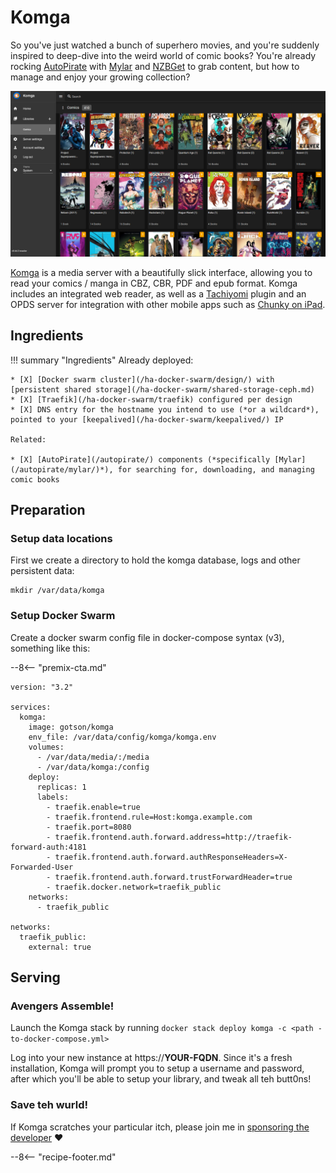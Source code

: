 # Komga

So you've just watched a bunch of superhero movies, and you're suddenly inspired to deep-dive into the weird world of comic books? You're already rocking [AutoPirate](/recipes/autopirate/) with [Mylar](/recipes/autopirate/mylar/) and [NZBGet](/recipes/autopirate/nzbget/) to grab content, but how to manage and enjoy your growing collection?

![Komga Screenshot](../images/komga.png)

[Komga](https://komga.org/) is a media server with a beautifully slick interface, allowing you to read your comics / manga in CBZ, CBR, PDF and epub format. Komga includes an integrated web reader, as well as a [Tachiyomi](https://tachiyomi.org/) plugin and an OPDS server for integration with other mobile apps such as [Chunky on iPad](http://chunkyreader.com/).

## Ingredients

!!! summary "Ingredients"
    Already deployed:

    * [X] [Docker swarm cluster](/ha-docker-swarm/design/) with [persistent shared storage](/ha-docker-swarm/shared-storage-ceph.md)
    * [X] [Traefik](/ha-docker-swarm/traefik) configured per design
    * [X] DNS entry for the hostname you intend to use (*or a wildcard*), pointed to your [keepalived](/ha-docker-swarm/keepalived/) IP

    Related:

    * [X] [AutoPirate](/autopirate/) components (*specifically [Mylar](/autopirate/mylar/)*), for searching for, downloading, and managing comic books

## Preparation

### Setup data locations

First we create a directory to hold the komga database, logs and other persistent data:

```
mkdir /var/data/komga
```

### Setup Docker Swarm

Create a docker swarm config file in docker-compose syntax (v3), something like this:

--8<-- "premix-cta.md"

```
version: "3.2"

services:
  komga:
    image: gotson/komga
    env_file: /var/data/config/komga/komga.env
    volumes:
      - /var/data/media/:/media
      - /var/data/komga:/config
    deploy:
      replicas: 1
      labels:
        - traefik.enable=true
        - traefik.frontend.rule=Host:komga.example.com
        - traefik.port=8080
        - traefik.frontend.auth.forward.address=http://traefik-forward-auth:4181
        - traefik.frontend.auth.forward.authResponseHeaders=X-Forwarded-User
        - traefik.frontend.auth.forward.trustForwardHeader=true
        - traefik.docker.network=traefik_public
    networks:
      - traefik_public

networks:
  traefik_public:
    external: true
```

## Serving

### Avengers Assemble!

Launch the Komga stack by running ```docker stack deploy komga -c <path -to-docker-compose.yml>```

Log into your new instance at https://**YOUR-FQDN**. Since it's a fresh installation, Komga will prompt you to setup a username and password, after which you'll be able to setup your library, and tweak all teh butt0ns!

### Save teh wurld!

If Komga scratches your particular itch, please join me in [sponsoring the developer](https://github.com/sponsors/gotson) :heart:

[^1]: Since Komga doesn't need to communicate with any other services, we don't need a separate overlay network for it. Provided Traefik can reach Komga via the `traefik_public` overlay network, we've got all we need.

--8<-- "recipe-footer.md"